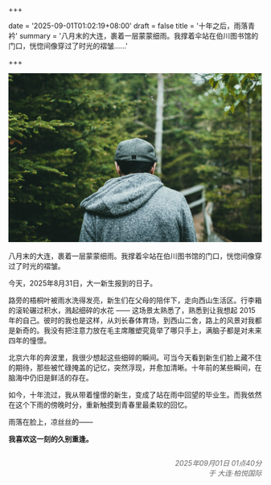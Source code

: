 
+++

date = '2025-09-01T01:02:19+08:00'
draft = false
title = '十年之后，雨落青衿'
summary = '八月末的大连，裹着一层蒙蒙细雨。我撑着伞站在伯川图书馆的门口，恍惚间像穿过了时光的褶皱......'

+++


![](cover.jpg)


八月末的大连，裹着一层蒙蒙细雨。我撑着伞站在伯川图书馆的门口，恍惚间像穿过了时光的褶皱。


今天，2025年8月31日，大一新生报到的日子。


路旁的梧桐叶被雨水洗得发亮，新生们在父母的陪伴下，走向西山生活区。行李箱的滚轮碾过积水，溅起细碎的水花 —— 这场景太熟悉了，熟悉到让我想起 2015 年的自己。​彼时的我也是这样，从刘长春体育场，到西山二舍，路上的风景对我都是新奇的。我没有把注意力放在毛主席雕塑究竟举了哪只手上，满脑子都是对未来四年的憧憬。


北京六年的奔波里，我很少想起这些细碎的瞬间。可当今天看到新生们脸上藏不住的期待，那些被忙碌掩盖的记忆，突然浮现，并愈加清晰。十年前的某些瞬间，在脑海中仍旧是鲜活的存在。


如今，十年流过，我从带着憧憬的新生，变成了站在雨中回望的毕业生。而我依然在这个下雨的傍晚时分，重新触摸到青春里最柔软的回忆。


雨落在脸上，凉丝丝的——


**我喜欢这一刻的久别重逢。**

<div style="text-align: right; margin-top: 2em; font-style: italic; color: #666;">
  2025年09月01日 01点40分<br>
  于 大连·柏悦国际
</div>